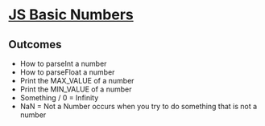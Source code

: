 # [JS Basic Numbers](https://youtu.be/5wxf-e64IhQ)

## Outcomes

- How to parseInt a number
- How to parseFloat a number
- Print the MAX_VALUE of a number
- Print the MIN_VALUE of a number
- Something / 0 = Infinity
- NaN = Not a Number occurs when you try to do something that is not a number
